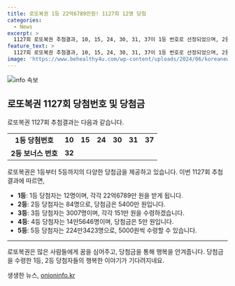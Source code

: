 ```yaml
---
title: 로또복권 1등 22억6789만원! 1127회 12명 당첨
categories:
  - News
excerpt: >
  1127회 로또복권 추첨결과, 10, 15, 24, 30, 31, 37이 1등 번호로 선정되었으며, 2등 보너스 번호는 32이다. 이로 인해 1등 당첨자 12명이 각각 22억6789만 원을, 2등 84명이 5400만 원을 받게 되었고, 3등, 4등, 5등 당첨자들도 존재한다. 6일 이 같은 결과가 발표된 것으로 알려졌다.
feature_text: >
  1127회 로또복권 추첨결과, 10, 15, 24, 30, 31, 37이 1등 번호로 선정되었으며, 2등 보너스 번호는 32이다. 이로 인해 1등 당첨자 12명이 각각 22억6789만 원을, 2등 84명이 5400만 원을 받게 되었고, 3등, 4등, 5등 당첨자들도 존재한다. 6일 이 같은 결과가 발표된 것으로 알려졌다.
image: 'https://www.behealthy4u.com/wp-content/uploads/2024/06/koreanews.jpg'
---
```


<p><img src="https://www.behealthy4u.com/wp-content/uploads/2024/06/koreanews.jpg" alt="info 속보" /></p>

<h2 data-ke-size="size26">로또복권 1127회 당첨번호 및 당첨금</h2>

<p data-ke-size="size16">로또복권 1127회 추첨결과는 다음과 같습니다.</p>

<table>
  <tr>
    <td style="text-align: center; height: 17px;"><b>1등 당첨번호</b></td>
    <td style="text-align: center; height: 17px;"><b>10</b></td>
    <td style="text-align: center; height: 17px;"><b>15</b></td>
    <td style="text-align: center; height: 17px;"><b>24</b></td>
    <td style="text-align: center; height: 17px;"><b>30</b></td>
    <td style="text-align: center; height: 17px;"><b>31</b></td>
    <td style="text-align: center; height: 17px;"><b>37</b></td>
  </tr>
  <tr>
    <td style="text-align: center; height: 17px;"><b>2등 보너스 번호</b></td>
    <td style="text-align: center; height: 17px;"><b>32</b></td>
  </tr>
</table>

<p data-ke-size="size16">로또복권은 1등부터 5등까지의 다양한 당첨금을 제공하고 있습니다. 이번 1127회 추첨 결과에 따르면,</p>

<ul>
  <li><b>1등</b>: 1등 당첨자는 12명이며, 각각 22억6789만 원을 받게 됩니다.</li>
  <li><b>2등</b>: 2등 당첨자는 84명으로, 당첨금은 5400만 원입니다.</li>
  <li><b>3등</b>: 3등 당첨자는 3007명이며, 각각 151만 원을 수령하겠습니다.</li>
  <li><b>4등</b>: 4등 당첨자는 14만5646명이며, 당첨금은 5만 원입니다.</li>
  <li><b>5등</b>: 5등 당첨자는 224만3423명으로, 5000원씩 수령할 수 있습니다.</li>
</ul>

<hr>

<p data-ke-size="size16">로또복권은 많은 사람들에게 꿈을 심어주고, 당첨금을 통해 행복을 안겨줍니다. 당첨금을 수령한 1등, 2등 당첨자들의 행복한 이야기가 기다려지네요.</p>
생생한 뉴스, <a href="https://onioninfo.kr" rel="dofollow">onioninfo.kr</a>


